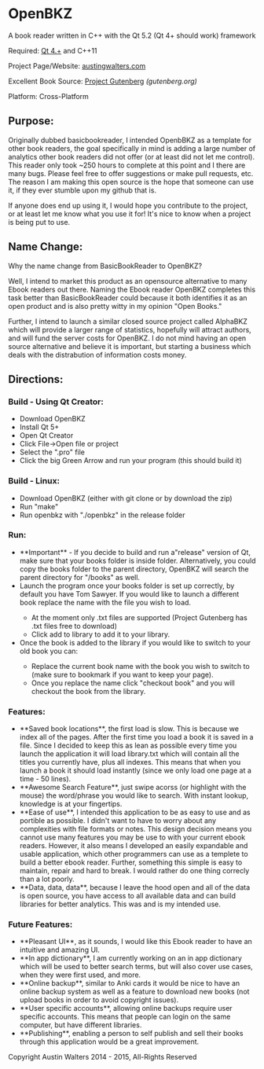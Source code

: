OpenBKZ
============

A book reader written in C++ with the Qt 5.2 (Qt 4+ should work) framework

Required: <a href="http://qt-project.org/downloads">Qt 4.+</a> and C++11 

Project Page/Website: <a href="http://austingwalters.com/OpenBKZ/">austingwalters.com</a>

Excellent Book Source: <a href="http://www.gutenberg.org/">Project Gutenberg</a> <i>(gutenberg.org)</i>

Platform: Cross-Platform

<h2>Purpose:</h2>

Originally dubbed basicbookreader, I intended OpenbBKZ as a template for other book readers, the goal specifically in mind
is adding a large number of analytics other book readers did not offer (or at least did not let me control).
This reader only took ~250 hours to complete at this point and I there are many bugs. Please feel free to offer suggestions or make pull requests, etc. The reason I am making this open source is the hope that someone can use it, if
they ever stumble upon my github that is.

If anyone does end up using it, I would hope you contribute to the project, or at least let me know what you use it for! It's nice to know when a project is being put to use.

<h2>Name Change:</h2>

Why the name change from BasicBookReader to OpenBKZ?

Well, I intend to market this product as an opensource alternative to many Ebook readers out there. Naming the Ebook reader OpenBKZ completes this task better than BasicBookReader could because it both identifies it as an open product and is also pretty witty in my opinion "Open Books." 

Further, I intend to launch a similar closed source project called AlphaBKZ which will provide a larger range of statistics, hopefully will attract authors, and will fund the server costs for OpenBKZ. I do not mind having an open source alternative and believe it is important, but starting a business which deals with the distrabution of information costs money.

<h2>Directions:</h2>

  <h3>Build - Using Qt Creator:</h3>
  <ul>
    <li>Download OpenBKZ</li>
    <li>Install Qt 5+ </li>
    <li>Open Qt Creator</li>
    <li>Click File->Open file or project</li>
    <li>Select the ".pro" file</li>
    <li>Click the big Green Arrow and run your program (this should build it)</li>
  </ul>
  <h3>Build - Linux: </h3>
  <ul>
    <li>Download OpenBKZ (either with git clone or by download the zip)</li>
    <li>Run "make"</li>
    <li>Run openbkz with "./openbkz" in the release folder</li>
  </ul>
  <h3>Run:</h3>
    <ul>
      <li>**Important** - If you decide to build and run a"release" version of Qt, 
      make sure that your books folder is inside folder. Alternatively, you could copy
      the books folder to the parent directory, OpenBKZ will search the parent directory
      for "/books" as well.</li>
      <li>Launch the program once your books folder is set up correctly, by default you have Tom Sawyer.
      If you would like to launch a different book replace the name with the file you wish to load.</li>
      <ul>
        <li>At the moment only .txt files are supported (Project Gutenberg has .txt files free to download)</li>
        <li>Click add to library to add it to your library.</li>
      </ul>
    <li>Once the book is added to the library if you would like to switch to your old book you can:</li>
      <ul>
        <li>Replace the current book name with the book you wish to switch to (make sure to bookmark if you want to 
        keep your page). </li>
        <li>Once you replace the name click "checkout book" and you will checkout the book from the library.</li>
      </ul>
    </ul>  
  <h3>Features:</h3>
     <ul> 
    <li>**Saved book locations**, the first load is slow. This is because we index all of the pages. After the first
      time you load a book it is saved in a file. Since I decided to keep this as lean as possible every time you
      launch the application it will load library.txt which will contain all the titles you currently have, plus 
      all indexes. This means that when you launch a book it should load instantly (since we only load one page at 
      a time - 50 lines).</li>
    <li>**Awesome Search Feature**, just swipe acorss (or highlight with the mouse) the word/phrase you would like to
        search. With instant lookup, knowledge is at your fingertips.</li>
    <li>**Ease of use**, I intended this application to be as easy to use and as portible as possible. I didn't want 
      to have to worry about any complexities with file formats or notes. This design decision means you cannot 
      use  many features you may be use to with your current ebook readers. However, it also means I developed an 
      easily expandable and usable application, which other programmers can use as a templete to build a better 
      ebook reader. Further, something this simple is easy to maintain, repair and hard to break. I would rather 
      do one thing correcly than a lot poorly.</li>
    <li>**Data, data, data**, because I leave the hood open and all of the data is open source, you have access to
      all available data and can build libraries for better analytics. This was and is my intended use.</li>
    </ul> 
  <h3>Future Features:</h3>
    <ul>
      <li>**Pleasant UI**, as it sounds, I would like this Ebook reader to have an intuitive and amazing UI.</li>
      <li>**In app dictionary**, I am currently working on an in app dictionary which will be used to better search terms,
            but will also cover use cases, when they were first used, and more.</li>
      <li>**Online backup**, similar to Anki cards it would be nice to have an online backup system as well as a feature to
            download new books (not upload books in order to avoid copyright issues).</li>
      <li>**User specific accounts**, allowing online backups require user specific accounts. This means that people can 
            login on the same computer, but have different libraries.</li>
      <li>**Publishing**, enabling a person to self publish and sell their books through this application would be a great 
            improvement.</li>
    </ul>


Copyright Austin Walters 2014 - 2015, All-Rights Reserved
